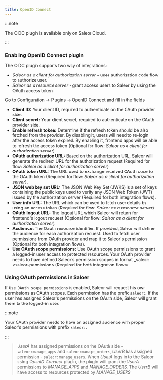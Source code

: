```yaml
---
title: OpenID Connect
---
```

:::note

 The OIDC plugin is available only on Saleor Cloud. 

:::

### Enabling OpenID Connect plugin

The OIDC plugin supports two way of integrations:
  - _Saleor as a client for authorization server_ - uses authorization code flow to authorize user.
  - _Saleor as a resource server_ - grant access users to Saleor by using the OAuth access token

Go to Configuration -> Plugins -> OpenID Connect and fill in the fields:

- **Client ID:** Your client ID, required to authenticate on the OAuth provider side.
- **Client secret:** Your client secret, required to authenticate on the OAuth provider side.
- **Enable refresh token:** Determine if the refresh token should be also fetched from the provider. By disabling it, users will need to re-login after the access token expired. By enabling it, frontend apps will be able to refresh the access token (Optional for flow: _Saleor as a client for authorization server_).
- **OAuth authorization URL:** Based on the authorization URL, Saleor will generate the redirect URL for the authorization request (Required for flow: _Saleor as a client for authorization server_).
- **OAuth token URL:** The URL used to exchange received OAuth code to the OAuth token (Required for flow: _Saleor as a client for authorization server_).
- **JSON web key set URL:** The JSON Web Key Set (JWKS) is a set of keys containing the public 
keys used to verify any JSON Web Token (JWT) issued by the authorization server (Required for both integration flows).
- **User info URL:** The URL which can be used to fetch user details by using an access token (Required for flow: _Saleor as a resource server_).
- **OAuth logout URL:** The logout URL which Saleor will return for frontend's logout request (Optional for flow: _Saleor as a client for authorization server_).
- **Audience:** The Oauth resource identifier. If provided, Saleor will define the audience for each authorization request.  Used to fetch user permissions from OAuth provider and map it to Saleor's permission (Optional for both integration flows).
- **Use OAuth scope permissions:** Use OAuth scope permissions to grant a logged-in user access to protected resources. Your OAuth provider needs to have defined Saleor's permission scopes in format _saleor:<saleor-permission\> (Required for both integration flows).


### Using OAuth permissions in Saloer

If `Use OAuth scope permissions` is enabled, Saleor will request his own permissions as OAuth scopes.  Each permission has the prefix `saleor:`.  If the user has assigned Saleor's permissions on the OAuth side, Saleor will grant them to the logged-in user.

:::note

Your OAuth provider needs to have an assigned audience with proper Saleor's permissions with prefix `saleor:`.

:::

>*UserA* has assigned permissions on the OAuth side - `saleor:manage_apps` and `saleor:manage_orders`, *UserB* has assigned 
> permission - `saleor:manage_users`. When *UserA* logs in to the Saleor using *OpenID Connect* plugin, the plugin will grant the *UserA*
> permissions to *MANAGE_APPS* and *MANAGE_ORDERS*. The *UserB* will have access to resources protected by *MANAGE_USERS*

